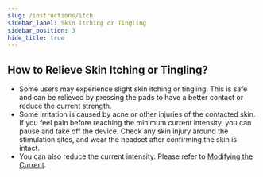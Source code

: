 ```yaml
---
slug: /instructions/itch
sidebar_label: Skin Itching or Tingling
sidebar_position: 3
hide_title: true
---
```


## How to Relieve Skin Itching or Tingling?
- Some users may experience slight skin itching or tingling. This is safe and can be relieved by pressing the pads to have a better contact or reduce the current strength.
- Some irritation is caused by acne or other injuries of the contacted skin. If you feel pain before reaching the minimum current intensity, you can pause and take off the device. Check any skin injury around the stimulation sites, and wear the headset after confirming the skin is intact.
- You can also reduce the current intensity. Please refer to [Modifying the Current](/instructions/change-intensity).
